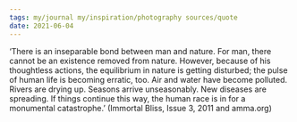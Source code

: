 ```yaml
---
tags: my/journal my/inspiration/photography sources/quote
date: 2021-06-04
---
```


‘There is an inseparable bond between man and nature. For man, there cannot be an existence removed from nature. However, because of his thoughtless actions, the equilibrium in nature is getting disturbed; the pulse of human life is becoming erratic, too. Air and water have become polluted. Rivers are drying up. Seasons arrive unseasonably. New diseases are spreading. If things continue this way, the human race is in for a monumental catastrophe.’ (Immortal Bliss, Issue 3, 2011 and amma.org)
